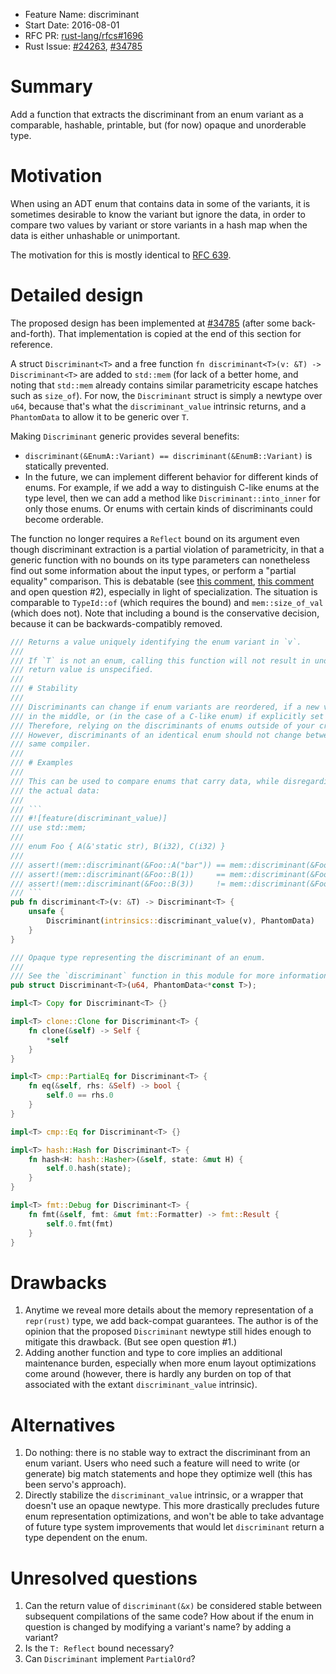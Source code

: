 - Feature Name: discriminant
- Start Date: 2016-08-01
- RFC PR: [rust-lang/rfcs#1696](https://github.com/rust-lang/rfcs/pull/1696)
- Rust Issue: [#24263](https://github.com/rust-lang/rust/pull/24263), [#34785](https://github.com/rust-lang/rust/pull/34785)

# Summary
[summary]: #summary

Add a function that extracts the discriminant from an enum variant as a comparable, hashable, printable, but (for now) opaque and unorderable type.

# Motivation
[motivation]: #motivation

When using an ADT enum that contains data in some of the variants, it is sometimes desirable to know the variant but ignore the data, in order to compare two values by variant or store variants in a hash map when the data is either unhashable or unimportant.

The motivation for this is mostly identical to [RFC 639](https://github.com/rust-lang/rfcs/blob/master/text/0639-discriminant-intrinsic.md#motivation).

# Detailed design
[design]: #detailed-design

The proposed design has been implemented at [#34785](https://github.com/rust-lang/rust/pull/34785) (after some back-and-forth). That implementation is copied at the end of this section for reference.

A struct `Discriminant<T>` and a free function `fn discriminant<T>(v: &T) -> Discriminant<T>` are added to `std::mem` (for lack of a better home, and noting that `std::mem` already contains similar parametricity escape hatches such as `size_of`). For now, the `Discriminant` struct is simply a newtype over `u64`, because that's what the `discriminant_value` intrinsic returns, and a `PhantomData` to allow it to be generic over `T`.

Making `Discriminant` generic provides several benefits:

- `discriminant(&EnumA::Variant) == discriminant(&EnumB::Variant)` is statically prevented.
- In the future, we can implement different behavior for different kinds of enums. For example, if we add a way to distinguish C-like enums at the type level, then we can add a method like `Discriminant::into_inner` for only those enums. Or enums with certain kinds of discriminants could become orderable.

The function no longer requires a `Reflect` bound on its argument even though discriminant extraction is a partial violation of parametricity, in that a generic function with no bounds on its type parameters can nonetheless find out some information about the input types, or perform a "partial equality" comparison. This is debatable (see [this comment](https://github.com/rust-lang/rfcs/pull/639#issuecomment-86441840), [this comment](https://github.com/rust-lang/rfcs/pull/1696#issuecomment-236669066) and open question #2), especially in light of specialization. The situation is comparable to `TypeId::of` (which requires the bound) and `mem::size_of_val` (which does not). Note that including a bound is the conservative decision, because it can be backwards-compatibly removed.

```rust
/// Returns a value uniquely identifying the enum variant in `v`.
///
/// If `T` is not an enum, calling this function will not result in undefined behavior, but the
/// return value is unspecified.
///
/// # Stability
///
/// Discriminants can change if enum variants are reordered, if a new variant is added
/// in the middle, or (in the case of a C-like enum) if explicitly set discriminants are changed.
/// Therefore, relying on the discriminants of enums outside of your crate may be a poor decision.
/// However, discriminants of an identical enum should not change between minor versions of the
/// same compiler.
///
/// # Examples
///
/// This can be used to compare enums that carry data, while disregarding
/// the actual data:
///
/// ```
/// #![feature(discriminant_value)]
/// use std::mem;
///
/// enum Foo { A(&'static str), B(i32), C(i32) }
///
/// assert!(mem::discriminant(&Foo::A("bar")) == mem::discriminant(&Foo::A("baz")));
/// assert!(mem::discriminant(&Foo::B(1))     == mem::discriminant(&Foo::B(2)));
/// assert!(mem::discriminant(&Foo::B(3))     != mem::discriminant(&Foo::C(3)));
/// ```
pub fn discriminant<T>(v: &T) -> Discriminant<T> {
    unsafe {
        Discriminant(intrinsics::discriminant_value(v), PhantomData)
    }
}

/// Opaque type representing the discriminant of an enum.
///
/// See the `discriminant` function in this module for more information.
pub struct Discriminant<T>(u64, PhantomData<*const T>);

impl<T> Copy for Discriminant<T> {}

impl<T> clone::Clone for Discriminant<T> {
    fn clone(&self) -> Self {
        *self
    }
}

impl<T> cmp::PartialEq for Discriminant<T> {
    fn eq(&self, rhs: &Self) -> bool {
        self.0 == rhs.0
    }
}

impl<T> cmp::Eq for Discriminant<T> {}

impl<T> hash::Hash for Discriminant<T> {
    fn hash<H: hash::Hasher>(&self, state: &mut H) {
        self.0.hash(state);
    }
}

impl<T> fmt::Debug for Discriminant<T> {
    fn fmt(&self, fmt: &mut fmt::Formatter) -> fmt::Result {
        self.0.fmt(fmt)
    }
}
```

# Drawbacks
[drawbacks]: #drawbacks

1. Anytime we reveal more details about the memory representation of a `repr(rust)` type, we add back-compat guarantees. The author is of the opinion that the proposed `Discriminant` newtype still hides enough to mitigate this drawback. (But see open question #1.)
2. Adding another function and type to core implies an additional maintenance burden, especially when more enum layout optimizations come around (however, there is hardly any burden on top of that associated with the extant `discriminant_value` intrinsic).

# Alternatives
[alternatives]: #alternatives

1. Do nothing: there is no stable way to extract the discriminant from an enum variant. Users who need such a feature will need to write (or generate) big match statements and hope they optimize well (this has been servo's approach).
2. Directly stabilize the `discriminant_value` intrinsic, or a wrapper that doesn't use an opaque newtype. This more drastically precludes future enum representation optimizations, and won't be able to take advantage of future type system improvements that would let `discriminant` return a type dependent on the enum.

# Unresolved questions
[unresolved]: #unresolved-questions

1. Can the return value of `discriminant(&x)` be considered stable between subsequent compilations of the same code? How about if the enum in question is changed by modifying a variant's name? by adding a variant?
2. Is the `T: Reflect` bound necessary?
3. Can `Discriminant` implement `PartialOrd`?
